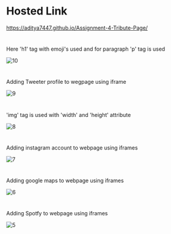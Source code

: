 # Hosted Link
https://aditya7447.github.io/Assignment-4-Tribute-Page/
#
Here 'h1' tag with emoji's used and for paragraph 'p' tag is used
>
![10](https://github.com/aditya7447/Assignment-4-Tribute-Page/assets/85671986/b109be3f-89b7-4341-b736-05d675cc55ac)
#
Adding Tweeter profile to wegpage using iframe
>
![9](https://github.com/aditya7447/Assignment-4-Tribute-Page/assets/85671986/4ec5514b-1b7a-422a-9845-196d81cc4375)
#
'img' tag is used with 'width' and 'height' attribute
>
![8](https://github.com/aditya7447/Assignment-4-Tribute-Page/assets/85671986/8e844a03-8eb3-45b6-a816-3421796e43b4)
#
Adding instagram account to webpage using iframes
>
![7](https://github.com/aditya7447/Assignment-4-Tribute-Page/assets/85671986/1ac7b47c-7ad8-415b-8e9f-fe6fa5c60c17)
#
Adding google maps to webpage using iframes
>
![6](https://github.com/aditya7447/Assignment-4-Tribute-Page/assets/85671986/38f3c322-bb12-480d-b3c5-73264ca91c37)
#
Adding Spotfy to webpage using iframes
>
![5](https://github.com/aditya7447/Assignment-4-Tribute-Page/assets/85671986/4d631406-5fdb-4303-8206-f07020728786)

